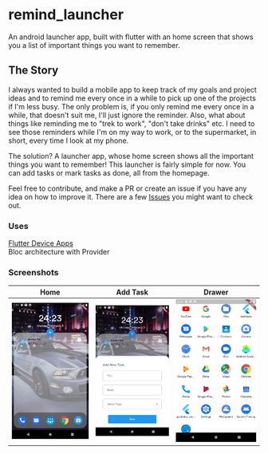 # remind_launcher

An android launcher app, built with flutter with an home screen that shows you a list of important things you want to remember.

## The Story

I always wanted to build a mobile app to keep track of my goals and project ideas and to remind me every once in a while to pick up one of the projects if I'm less busy. The only problem is, if you only remind me every once in a while, that doesn't suit me, I'll just ignore the reminder. Also, what about things like reminding me to "trek to work", "don't take drinks" etc. I need to see those reminders while I'm on my way to work, or to the supermarket, in short, every time I look at my phone.

The solution? A launcher app, whose home screen shows all the important things you want to remember! This launcher is fairly simple for now. You can add tasks or mark tasks as done, all from the homepage.

Feel free to contribute, and make a PR or create an issue if you have any idea on how to improve it. There are a few [Issues](https://github.com/Itope84/remind_launcher/issues) you might want to check out.

### Uses

[Flutter Device Apps](https://pub.dev/packages/device_apps)\
Bloc architecture with Provider

### Screenshots
Home                                       | Add Task                        | Drawer
:----------------------------------------: | :-----------------------------: | --------------------------- 
![Home Screen](https://github.com/Itope84/remind_launcher/blob/tasks/screenshots/home.png?raw=true) | ![Add Task](https://github.com/Itope84/remind_launcher/blob/tasks/screenshots/add-task.png?raw=true) | ![Drawer Screen](https://github.com/Itope84/remind_launcher/blob/tasks/screenshots/drawer.png?raw=true)
